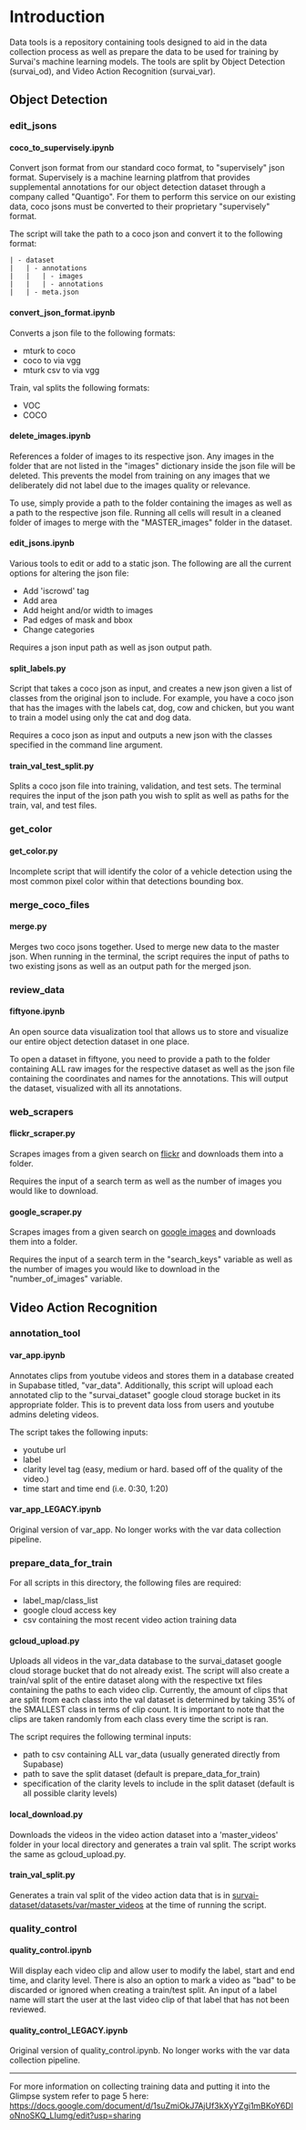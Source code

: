 # Introduction

Data tools is a repository containing tools designed to aid in the data collection process as well as prepare the data to be used for training by Survai's machine learning models. The tools are split by Object Detection (survai_od), and Video Action Recognition (survai_var). 

## Object Detection

### edit_jsons

#### coco_to_supervisely.ipynb
Convert json format from our standard coco format, to "supervisely" json format. Supervisely is a machine learning platfrom that provides supplemental annotations for our object detection dataset through a company called "Quantigo". For them to perform this service on our existing data, coco jsons must be converted to their proprietary "supervisely" format. 

The script will take the path to a coco json and convert it to the following format:
```
| - dataset
|   | - annotations
|   |   | - images
|   |   | - annotations
|   | - meta.json
```

#### convert_json_format.ipynb
Converts a json file to the following formats:
- mturk to coco
- coco to via vgg
- mturk csv to via vgg

Train, val splits the following formats:
- VOC
- COCO

#### delete_images.ipynb
References a folder of images to its respective json. Any images in the folder that are not listed in the "images" dictionary inside the json file will be deleted. This prevents the model from training on any images that we deliberately did not label due to the images quality or relevance. 

To use, simply provide a path to the folder containing the images as well as a path to the respective json file. Running all cells will result in a cleaned folder of images to merge with the "MASTER_images" folder in the dataset.

#### edit_jsons.ipynb
Various tools to edit or add to a static json. The following are all the current options for altering the json file:

- Add 'iscrowd' tag
- Add area
- Add height and/or width to images
- Pad edges of mask and bbox
- Change categories

Requires a json input path as well as json output path.

#### split_labels.py
Script that takes a coco json as input, and creates a new json given a list of classes from the original json to include. For example, you have a coco json that has the images with the labels cat, dog, cow and chicken, but you want to train a model using only the cat and dog data.

Requires a coco json as input and outputs a new json with the classes specified in the command line argument.

#### train_val_test_split.py
Splits a coco json file into training, validation, and test sets. The terminal requires the input of the json path you wish to split as well as paths for the train, val, and test files.

### get_color

#### get_color.py 
Incomplete script that will identify the color of a vehicle detection using the most common pixel color within that detections bounding box.

### merge_coco_files

#### merge.py
Merges two coco jsons together. Used to merge new data to the master json. When running in the terminal, the script requires the input of paths to two existing jsons as well as an output path for the merged json.

### review_data

#### fiftyone.ipynb
An open source data visualization tool that allows us to store and visualize our entire object detection dataset in one place. 

To open a dataset in fiftyone, you need to provide a path to the folder containing ALL raw images for the respective dataset as well as the json file containing the coordinates and names for the annotations. This will output the dataset, visualized with all its annotations.  

### web_scrapers

#### flickr_scraper.py
Scrapes images from a given search on [flickr](https://www.flickr.com/) and downloads them into a folder.

Requires the input of a search term as well as the number of images you would like to download.


#### google_scraper.py
Scrapes images from a given search on [google images](https://images.google.com/) and downloads them into a folder.

Requires the input of a search term in the "search_keys" variable as well as the number of images you would like to download in the "number_of_images" variable.


## Video Action Recognition

### annotation_tool

#### var_app.ipynb
Annotates clips from youtube videos and stores them in a database created in Supabase titled, "var_data". Additionally, this script will upload each annotated clip to the "survai_dataset" google cloud storage bucket in its appropriate folder. This is to prevent data loss from users and youtube admins deleting videos.

The script takes the following inputs:
- youtube url
- label
- clarity level tag (easy, medium or hard. based off of the quality of the video.)
- time start and time end (i.e. 0:30, 1:20)

#### var_app_LEGACY.ipynb
Original version of var_app. No longer works with the var data collection pipeline.

### prepare_data_for_train
For all scripts in this directory, the following files are required:
- label_map/class_list
- google cloud access key
- csv containing the most recent video action training data

#### gcloud_upload.py
Uploads all videos in the var_data database to the survai_dataset google cloud storage bucket that do not already exist. The script will also create a train/val split of the entire dataset along with the respective txt files containing the paths to each video clip. Currently, the amount of clips that are split from each class into the val dataset is determined by taking 35% of the SMALLEST class in terms of clip count. It is important to note that the clips are taken randomly from each class every time the script is ran. 

The script requires the following terminal inputs:
- path to csv containing ALL var_data (usually generated directly from Supabase)
- path to save the split dataset (default is prepare_data_for_train)
- specification of the clarity levels to include in the split dataset (default is all possible clarity levels)

#### local_download.py
Downloads the videos in the video action dataset into a 'master_videos' folder in your local directory and generates a train val split. The script works the same as gcloud_upload.py.

#### train_val_split.py 
Generates a train val split of the video action data that is in [survai-dataset/datasets/var/master_videos](https://console.cloud.google.com/storage/browser/survai-dataset/datasets/var/master_videos) at the time of running the script.

### quality_control

#### quality_control.ipynb
Will display each video clip and allow user to modify the label, start and end time, and clarity level. There is also an option to mark a video as "bad" to be discarded or ignored when creating a train/test split. An input of a label name will start the user at the last video clip of that label that has not been reviewed.

#### quality_control_LEGACY.ipynb
Original version of quality_control.ipynb. No longer works with the var data collection pipeline.

----------------------------------------------------------------------------------------------------
For more information on collecting training data and putting it into the Glimpse system refer to page 5 here: https://docs.google.com/document/d/1suZmiOkJ7AjUf3kXyYZgi1mBKoY6DloNnoSKQ_LIumg/edit?usp=sharing

